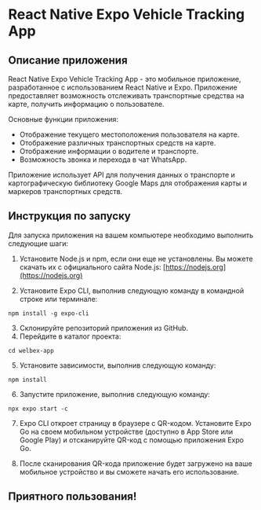 # React Native Expo Vehicle Tracking App

## Описание приложения

React Native Expo Vehicle Tracking App - это мобильное приложение, разработанное с использованием React Native и Expo. Приложение предоставляет возможность отслеживать транспортные средства на карте, получить информацию о пользователе.

Основные функции приложения:

- Отображение текущего местоположения пользователя на карте.
- Отображение различных транспортных средств на карте.
- Отображение информации о водителе и транспорте.
- Возможность звонка и перехода в чат WhatsApp.

Приложение использует API для получения данных о транспорте и картографическую библиотеку Google Maps для отображения карты и маркеров транспортных средств.

## Инструкция по запуску

Для запуска приложения на вашем компьютере необходимо выполнить следующие шаги:

1. Установите Node.js и npm, если они еще не установлены. Вы можете скачать их с официального сайта Node.js: [https://nodejs.org](https://nodejs.org)

2. Установите Expo CLI, выполнив следующую команду в командной строке или терминале:

```
npm install -g expo-cli
```
3. Склонируйте репозиторий приложения из GitHub.
4. Перейдите в каталог проекта:
```
cd welbex-app
```
5. Установите зависимости, выполнив следующую команду:
```
npm install
```
6. Запустите приложение, выполнив следующую команду:
```
npx expo start -c
```
7. Expo CLI откроет страницу в браузере с QR-кодом. Установите Expo Go на своем мобильном устройстве (доступно в App Store или Google Play) и отсканируйте QR-код с помощью приложения Expo Go.

8. После сканирования QR-кода приложение будет загружено на ваше мобильное устройство и вы сможете начать его использование.

## Приятного пользования!